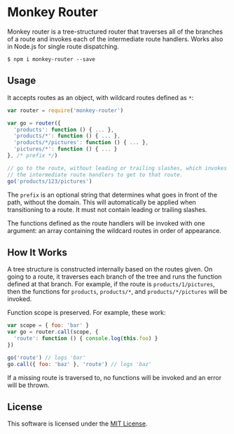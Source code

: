 # Monkey Router

Monkey router is a tree-structured router that traverses all of the branches of a route and invokes each of the intermediate route handlers. Works also in Node.js for single route dispatching.

```
$ npm i monkey-router --save
```


## Usage

It accepts routes as an object, with wildcard routes defined as `*`:

```js
var router = require('monkey-router')

var go = router({
  'products': function () { ... },
  'products/*': function () { ... },
  'products/*/pictures': function () { ... },
  'pictures/*': function () { ... }
}, /* prefix */)

// go to the route, without leading or trailing slashes, which invokes all of
// the intermediate route handlers to get to that route.
go('products/123/pictures')
```

The `prefix` is an optional string that determines what goes in front of the path, without the domain. This will automatically be applied when transitioning to a route. It must not contain leading or trailing slashes.

The functions defined as the route handlers will be invoked with one argument: an array containing the wildcard routes in order of appearance.


## How It Works

A tree structure is constructed internally based on the routes given. On going to a route, it traverses each branch of the tree and runs the function defined at that branch. For example, if the route is `products/1/pictures`, then the functions for `products`, `products/*`, and `products/*/pictures` will be invoked.

Function scope is preserved. For example, these work:

```js
var scope = { foo: 'bar' }
var go = router.call(scope, {
  'route': function () { console.log(this.foo) }
})

go('route') // logs 'bar'
go.call({ foo: 'baz' }, 'route') // logs 'baz'
```

If a missing route is traversed to, no functions will be invoked and an error will be  thrown.


## License

This software is licensed under the [MIT License](https://raw.githubusercontent.com/0x8890/monkey-router/master/LICENSE).
